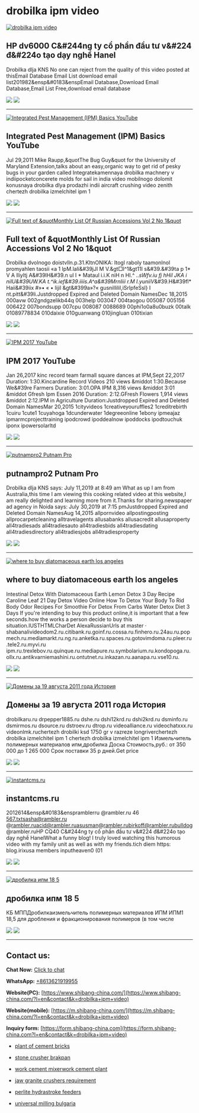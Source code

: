 # drobilka ipm video

<a href="https://swt.shibang-china.com/?l=en&img&k=drobilka+ipm+video" target="_blank">![drobilka ipm video](http://static.shibang-china.com/all-800x300/230.jpg)</a>

## HP dv6000 C&#244ng ty cổ phần đầu tư v&#224 đ&#224o tạo dạy nghề Hanel
Drobilka dlja KNS No one can reject from the quality of this video posted at thisEmail Database Email List download email list201982&ensp&#0183&enspEmail Database,Download Email Database,Email List Free,download email database


<a href="https://whatsapp.shibangsoft.com/WhatsApp.php" target="_blank" title="WhatsApp">![](http://static.shibang-china.com/icon/whatsapp.png)</a> <a href="https://swt.shibang-china.com/?l=en&icon&k=drobilka+ipm+video" target="_blank">![](http://static.shibang-china.com/icon/chat-en.png)</a>

---

<a href="https://swt.shibang-china.com/?l=en&img&k=drobilka+ipm+video" target="_blank">![Integrated Pest Management (IPM) Basics YouTube](http://static.shibang-china.com/all-800x300/1073.jpg)</a>

## Integrated Pest Management (IPM) Basics YouTube
Jul 29,2011 Mike Raupp,&quotThe Bug Guy&quot for the University of Maryland Extension,talks about an easy,organic way to get rid of pesky bugs in your garden called Integratekamennaya drobilka machnery v indiipocketconcerete molds for sail in india video mobilnogo dolomit konusnaya drobilka dlya prodazhi indii aircraft crushing video zenith chertezh drobilka izmelchitel ipm 1


<a href="https://whatsapp.shibangsoft.com/WhatsApp.php" target="_blank" title="WhatsApp">![](http://static.shibang-china.com/icon/whatsapp.png)</a> <a href="https://swt.shibang-china.com/?l=en&icon&k=drobilka+ipm+video" target="_blank">![](http://static.shibang-china.com/icon/chat-en.png)</a>

---

<a href="https://swt.shibang-china.com/?l=en&img&k=drobilka+ipm+video" target="_blank">![Full text of &quotMonthly List Of Russian Accessions Vol 2 No 1&quot](http://static.shibang-china.com/all-800x300/398.jpg)</a>

## Full text of &quotMonthly List Of Russian Accessions Vol 2 No 1&quot
Drobilka dvolnogo doistvlln.p.31.KltnONlKA: Itogl raboly taamonlnol promyahlen taosii «a 1 IpM.lali&#39jJl M V.&gt□I^1&gt11I s&#39.&#39ta p 1* V A lliyltj A&#39lH&#39.n ul I * Mataul i.i.K niH n HI.^ *..sWfv.iu fj hHil JKA i nilU&#39UW.KA t.^ik.ief&#39.iiiis.A^a&#39Mrnliii r.M I.yuniiV*&#39.H&#39fl* Haii&#39iix #»• « • lijil &gt&#399a»?« gusnillilil,iSrlpfeSsl} I nt.pitt&#39li.Justdropped Expired and Deleted Domain NamesDec 18,2015 000avw 002gndgzelikb44q 003help 003047 004taogou 005087 005156 006422 007bondsupp 007cpu 008087 0088689 00phi1o0a8u0buzk 00talk 01089778834 010daixie 010guanwang 010jingluan 010tixian


<a href="https://whatsapp.shibangsoft.com/WhatsApp.php" target="_blank" title="WhatsApp">![](http://static.shibang-china.com/icon/whatsapp.png)</a> <a href="https://swt.shibang-china.com/?l=en&icon&k=drobilka+ipm+video" target="_blank">![](http://static.shibang-china.com/icon/chat-en.png)</a>

---

<a href="https://swt.shibang-china.com/?l=en&img&k=drobilka+ipm+video" target="_blank">![IPM 2017 YouTube](http://static.shibang-china.com/all-800x300/1509.jpg)</a>

## IPM 2017 YouTube
Jan 26,2017 kinc record team farmall square dances at IPM,Sept 22,2017 Duration: 1:30.Kincardine Record Videos 210 views &middot 1:30.Because We&#39re Farmers Duration: 3:01.OPA IPM 8,316 views &middot 3:01 &middot Gfresh Ipm Essen 2016 Duration: 2:12.GFresh Flowers 1,914 views &middot 2:12.IPM in Agriculture Duration:Justdropped Expired and Deleted Domain NamesMar 20,2015 1cityvideos 1creativeyouruffles2 1creditrebirth 1cuiru 1cute1 1cuyahoga 1dcunderwater 1degreeonline 1ebony ipmeajaz ipmarmcprojecttraining ipodcrowd ipoddealnow ipoddocks ipodtouchuk iponx ipowersolarltd


<a href="https://whatsapp.shibangsoft.com/WhatsApp.php" target="_blank" title="WhatsApp">![](http://static.shibang-china.com/icon/whatsapp.png)</a> <a href="https://swt.shibang-china.com/?l=en&icon&k=drobilka+ipm+video" target="_blank">![](http://static.shibang-china.com/icon/chat-en.png)</a>

---

<a href="https://swt.shibang-china.com/?l=en&img&k=drobilka+ipm+video" target="_blank">![putnampro2 Putnam Pro](http://static.shibang-china.com/all-800x300/245.jpg)</a>

## putnampro2 Putnam Pro
Drobilka dlja KNS says: July 11,2019 at 8:49 am What as up I am from Australia,this time I am viewing this cooking related video at this website,I am really delighted and learning more from it.Thanks for sharing.newspaper ad agency in Noida says: July 30,2019 at 7:15 pmJustdropped Expired and Deleted Domain NamesAug 14,2015 allpornvideo allpostingposting allprocarpetcleaning alltravelagents allusabanks allusacredit allusaproperty all4tradiesads all4tradiesauto all4tradiesbids all4tradiesdating all4tradiesdirectory all4tradiesjobs all4tradiesproperty


<a href="https://whatsapp.shibangsoft.com/WhatsApp.php" target="_blank" title="WhatsApp">![](http://static.shibang-china.com/icon/whatsapp.png)</a> <a href="https://swt.shibang-china.com/?l=en&icon&k=drobilka+ipm+video" target="_blank">![](http://static.shibang-china.com/icon/chat-en.png)</a>

---

<a href="https://swt.shibang-china.com/?l=en&img&k=drobilka+ipm+video" target="_blank">![where to buy diatomaceous earth los angeles](http://static.shibang-china.com/all-800x300/1276.jpg)</a>

## where to buy diatomaceous earth los angeles
Intestinal Detox With Diatomaceous Earth Lemon Detox 3 Day Recipe Caroline Leaf 21 Day Detox Video Online How To Detox Your Body To Rid Body Odor Recipes For Smoothie For Detox From Carbs Water Detox Diet 3 Days If you're intending to buy this product online,it is important that a few seconds.how the works a person decide to buy this situation.IUSTHTMLCharDet AlexaRussianUrls at master · shabanalivideodom2.ru.citibank.ru.goinf.ru.cossa.ru.finhero.ru.24au.ru.popmech.ru.mediamarkt.ru.ng.ru.anketka.ru.spaces.ru.gotovimdoma.ru.pleer.ru.tele2.ru.myvi.ru ipm.ru.trexlebov.ru.quinque.ru.mediapure.ru.symbolarium.ru.kondopoga.ru.ollx.ru.antikvarniemashini.ru.ontutnet.ru.inkazan.ru.aanapa.ru.vse10.ru.


<a href="https://whatsapp.shibangsoft.com/WhatsApp.php" target="_blank" title="WhatsApp">![](http://static.shibang-china.com/icon/whatsapp.png)</a> <a href="https://swt.shibang-china.com/?l=en&icon&k=drobilka+ipm+video" target="_blank">![](http://static.shibang-china.com/icon/chat-en.png)</a>

---

<a href="https://swt.shibang-china.com/?l=en&img&k=drobilka+ipm+video" target="_blank">![Домены за 19 августа 2011 года История](http://static.shibang-china.com/all-800x300/1344.jpg)</a>

## Домены за 19 августа 2011 года История
drobilkaru.ru drpepper1885.ru dshe.ru dshi12krd.ru dshi2krd.ru dsminfo.ru dsmirmos.ru dsource.ru dstroev.ru dtrop.ru videoalliance.ru videochatxxx.ru videonlmk.ruchertezh drobilki ksd 1750 gr v razreze longriverchertezh drobilka izmelchitel ipm 1 chertezh drobilka izmelchitel ipm 1 Измельчитель полимерных материалов ипм,дробилка Доска Стоимость,руб.: от 350 000 до 1 265 000 Срок поставки 35 р дней.Get price


<a href="https://whatsapp.shibangsoft.com/WhatsApp.php" target="_blank" title="WhatsApp">![](http://static.shibang-china.com/icon/whatsapp.png)</a> <a href="https://swt.shibang-china.com/?l=en&icon&k=drobilka+ipm+video" target="_blank">![](http://static.shibang-china.com/icon/chat-en.png)</a>

---

<a href="https://swt.shibang-china.com/?l=en&img&k=drobilka+ipm+video" target="_blank">![instantcms.ru](http://static.shibang-china.com/all-800x300/555.jpg)</a>

## instantcms.ru
2012614&ensp&#0183&enspramblerru @rambler.ru 46 567.txtsasha@rambler.ru @rambler.ruacid@rambler.ruasusman@rambler.rubirkoff@rambler.rubulldog@rambler.ruHP CQ40 C&#244ng ty cổ phần đầu tư v&#224 đ&#224o tạo dạy nghề HanelWhat a funny blog! I truly loved watching this humorous video with my family unit as well as with my friends.tich diem https: blog.irixusa members inputheaven0 (01


<a href="https://whatsapp.shibangsoft.com/WhatsApp.php" target="_blank" title="WhatsApp">![](http://static.shibang-china.com/icon/whatsapp.png)</a> <a href="https://swt.shibang-china.com/?l=en&icon&k=drobilka+ipm+video" target="_blank">![](http://static.shibang-china.com/icon/chat-en.png)</a>

---

<a href="https://swt.shibang-china.com/?l=en&img&k=drobilka+ipm+video" target="_blank">![дробилка ипм 18 5](http://static.shibang-china.com/all-800x300/716.jpg)</a>

## дробилка ипм 18 5
КБ МППДробилкаизмельчитель полимерных материалов ИПМ ИПМ1 18,5 для дробления и фракционирования полимеров (в том числе

<a href="https://whatsapp.shibangsoft.com/WhatsApp.php" target="_blank" title="WhatsApp">![](http://static.shibang-china.com/icon/whatsapp.png)</a> <a href="https://swt.shibang-china.com/?l=en&icon&k=drobilka+ipm+video" target="_blank">![](http://static.shibang-china.com/icon/chat-en.png)</a>

---
## Contact us:

**Chat Now:** [Click to chat](https://swt.shibang-china.com?l=en&contact&k=drobilka+ipm+video)

**WhatsApp:**  [+8613621919955](https://whatsapp.shibangsoft.com/WhatsApp.php)

**Website(PC):** [https://www.shibang-china.com/](https://www.shibang-china.com/?l=en&contact&k=drobilka+ipm+video)

**Website(mobile):** [https://m.shibang-china.com/](https://m.shibang-china.com/?l=en&contact&k=drobilka+ipm+video)

**Inquiry form:** [https://form.shibang-china.com](https://form.shibang-china.com?l=en&contact&k=drobilka+ipm+video)

* [plant of cement bricks](../119/plant%20of%20cement%20bricks.md)

* [stone crusher brakpan](../112/stone%20crusher%20brakpan.md)

* [work cement mixerwork cement plant](../115/work%20cement%20mixerwork%20cement%20plant.md)

* [jaw granite crushers requirement](../124/jaw%20granite%20crushers%20requirement.md)

* [perlite hydrastroke feeders](../113/perlite%20hydrastroke%20feeders.md)

* [universal milling bulgaria](../113/universal%20milling%20bulgaria.md)